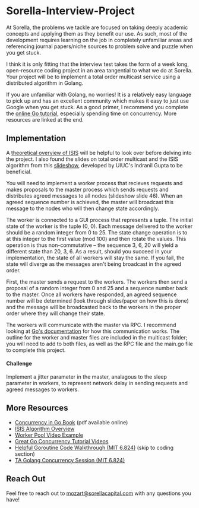 # Sorella-Interview-Project

At Sorella, the problems we tackle are focused on taking deeply academic concepts and applying them as they benefit our use. As such, most of the development requires learning on the job in completely unfamiliar areas and referencing journal papers/niche sources to problem solve and puzzle when you get stuck.

I think it is only fitting that the interview test takes the form of a week long, open-resource coding project in an area tangential to what we do at Sorella. Your project will be to implement a total order multicast service using a distributed algorithm in Golang.

If you are unfamiliar with Golang, no worries! It is a relatively easy language to pick up and has an excellent community which makes it easy to just use Google when you get stuck. As a good primer, I recommend you complete the [online Go tutorial](https://go.dev/tour/welcome/1), especially spending time on concurrency. More resources are linked at the end.

## Implementation

A [theoretical overview of ISIS](https://www.cs.purdue.edu/homes/bb/cs542-15Spr/Birman-Reliable-Broadcast.pdf) will be helpful to look over before delving into the project. I also found the slides on total order multicast and the ISIS algorithm from this [slideshow](https://courses.grainger.illinois.edu/ece428/sp2021//assets/slides/lect8-after.pdf), developed by UIUC's Indranil Gupta to be beneficial.

You will need to implement a worker process that recieves requests and makes proposals to the master process which sends requests and distributes agreed messages to all nodes (slideshow slide 46). When an agreed sequence number is achieved, the master will broadcast this message to the nodes who will then change state accordingly. 

The worker is connected to a GUI process that represents a tuple. The initial state of the worker is the tuple (0, 0). Each message delivered to the worker should be a random integer from 0 to 25. The state change operation is to at this integer to the first value (mod 100) and then rotate the values. This operation is thus non-commutative – the sequence 3, 6, 20 will yield a different state than 20, 3, 6. As a result, should you succeed in your implementation, the state of all workers will stay the same. If you fail, the state will diverge as the messages aren't being broadcast in the agreed order.

First, the master sends a request to the workers. The workers then send a proposal of a random integer from 0 and 25 and a sequence number back to the master. Once all workers have responded, an agreed sequence number will be determined (look through slides/paper on how this is done) and the message will be broadcasted back to the workers in the proper order where they will change their state.

The workers will communicate with the master via RPC. I recommend looking at [Go's documentation](https://pkg.go.dev/net/rpc) for how this communication works. The outline for the worker and master files are included in the multicast folder; you will need to add to both files, as well as the RPC file and the main.go file to complete this project.

#### Challenge

Implement a jitter parameter in the master, analagous to the sleep parameter in workers, to represent network delay in sending requests and agreed messages to workers.

## More Resources
* [Concurrency in Go Book](https://www.oreilly.com/library/view/concurrency-in-go/9781491941294/) (pdf available online)
* [ISIS Algorithm Overview](https://studylib.net/doc/7830646/isis-algorithm-for-total-ordering-of-messages)
* [Worker Pool Video Example](https://www.youtube.com/watch?v=1iBj5qVyfQA)
* [Great Go Concurrency Tutorial Videos](https://www.youtube.com/playlist?list=PLsc-VaxfZl4do3Etp_xQ0aQBoC-x5BIgJ)
* [Helpful Goroutine Code Walkthrough (MIT 6.824)](https://www.youtube.com/watch?v=gA4YXUJX7t8&list=PLrw6a1wE39_tb2fErI4-WkMbsvGQk9_UB&index=2) (skip to coding section)
* [TA Golang Concurrency Session (MIT 6.824)](https://www.youtube.com/watch?v=UzzcUS2OHqo&list=PLrw6a1wE39_tb2fErI4-WkMbsvGQk9_UB&index=5)

## Reach Out
Feel free to reach out to mozart@sorellacapital.com with any questions you have!
